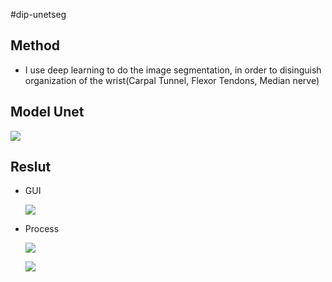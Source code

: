 #dip-unetseg
## Method
* I  use deep learning to do the image segmentation, in order to disinguish organization of the wrist(Carpal Tunnel, Flexor Tendons, Median nerve)
## Model Unet
![](https://i.imgur.com/vjOnxrk.png)

## Reslut

* GUI

  ![](https://i.imgur.com/fcHjkM9.png)

* Process

  ![](https://i.imgur.com/2a1QNGl.png)

  ![](https://i.imgur.com/ubfGcDB.png)

